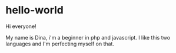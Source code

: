 # hello-world

Hi everyone!

My name is Dina, i'm a beginner in php and javascript. 
I like this two languages and I'm perfecting myself on that.

